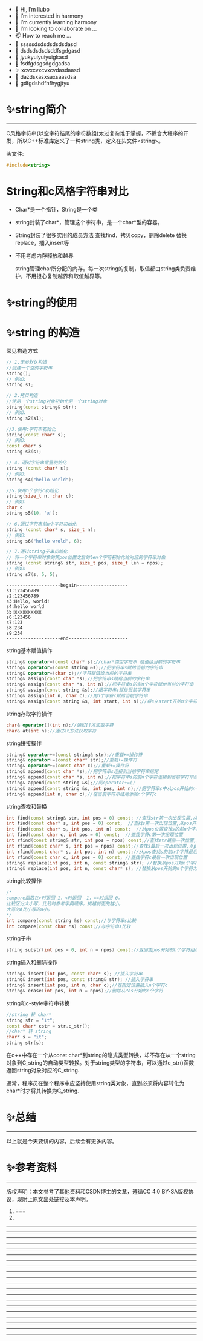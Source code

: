 * 👋 Hi, I’m liubo
* 👀 I’m interested in harmony
* 🌱 I’m currently learning harmony
* 💞️ I’m looking to collaborate on ...
* 📫 How to reach me ...
* 📇 sssssdsdsdsdsdsdasd
* 🎃 dsdsdsdsdsddfsgdgasd
* 🍺 jyukyuiyuiyuigkasd
* 🍥 fsdfgdsgsdgdgadsa
* ✨ xcvxcvxcvxcvdasdaasd
* 🍰 dazdsxasxsaxsaasdsa
* 🚨 gdfgdshdfhfhygjtyu



# ✨string简介
---


C风格字符串(以空字符结尾的字符数组)太过复杂难于掌握，不适合大程序的开发，所以C++标准库定义了一种string类，定义在头文件\<string\>。


头文件:

```C++
#include<string>
```

# String和c风格字符串对比

- Char\*是一个指针，String是一个类
- string封装了char\*，管理这个字符串，是一个char*型的容器。
- String封装了很多实用的成员方法
  查找find，拷贝copy，删除delete 替换replace，插入insert等
- 不用考虑内存释放和越界

  string管理char所分配的内存。每一次string的复制，取值都由string类负责维护，不用担心复制越界和取值越界等。


# ✨string的使用

# ✨string 的构造



常见构造方式
```cpp
// 1.无参默认构造
//创建一个空的字符串
string();
// 例如:
string s1;

// 2.拷贝构造
//使用一个string对象初始化另一个string对象
string(const string& str);
// 例如:
string s2(s1);

//3.使用c字符串初始化
string(const char* s);
// 例如:
const char* s
string s3(s);

// 4、通过字符串常量初始化
string (const char* s);
// 例如:
string s4("hello world");

//5.使用n个字符c初始化 
string(size_t n, char c);
// 例如:
char c
string s5(10, 'x');

// 6.通过字符串前n个字符初始化
string (const char* s, size_t n);
// 例如:
string s6("hello wrold", 6);

// 7.通过string子串初始化
// 将一个字符串对象的第pos位置之后的len个字符初始化给对应的字符串对象
string (const string& str, size_t pos, size_t len = npos);
// 例如:
string s7(s, 5, 5);
```





```log
--------------------begain-------------------
s1:123456789
s2:123456789
s3:Hello, world!
s4:hello world
s5:xxxxxxxxxx
s6:123456
s7:123
s8:234
s9:234
--------------------end----------------------
```








string基本赋值操作

```c++
string& operator=(const char* s);//char*类型字符串 赋值给当前的字符串
string& operator=(const string &s);//把字符串s赋给当前的字符串
string& operator=(char c);//字符赋值给当前的字符串
string& assign(const char *s);//把字符串s赋给当前的字符串
string& assign(const char *s, int n);//把字符串s的前n个字符赋给当前的字符串
string& assign(const string &s);//把字符串s赋给当前字符串
string& assign(int n, char c);//用n个字符c赋给当前字符串
string& assign(const string &s, int start, int n);//将s从start开始n个字符赋值给字符串
```



string存取字符操作

```c++
char& operator[](int n);//通过[]方式取字符
char& at(int n);//通过at方法获取字符
```



string拼接操作

```c++
string& operator+=(const string& str);//重载+=操作符
string& operator+=(const char* str);//重载+=操作符
string& operator+=(const char c);//重载+=操作符
string& append(const char *s);//把字符串s连接到当前字符串结尾
string& append(const char *s, int n);//把字符串s的前n个字符连接到当前字符串结尾
string& append(const string &s);//同operator+=()
string& append(const string &s, int pos, int n);//把字符串s中从pos开始的n个字符连接到当前字符串结尾
string& append(int n, char c);//在当前字符串结尾添加n个字符c
```



string查找和替换

```c++
int find(const string& str, int pos = 0) const; //查找str第一次出现位置,从pos开始查找
int find(const char* s, int pos = 0) const;  //查找s第一次出现位置,从pos开始查找
int find(const char* s, int pos, int n) const;  //从pos位置查找s的前n个字符第一次位置
int find(const char c, int pos = 0) const;  //查找字符c第一次出现位置
int rfind(const string& str, int pos = npos) const;//查找str最后一次位置,从pos开始查找
int rfind(const char* s, int pos = npos) const;//查找s最后一次出现位置,从pos开始查找
int rfind(const char* s, int pos, int n) const;//从pos查找s的前n个字符最后一次位置
int rfind(const char c, int pos = 0) const; //查找字符c最后一次出现位置
string& replace(int pos, int n, const string& str); //替换从pos开始n个字符为字符串str
string& replace(int pos, int n, const char* s); //替换从pos开始的n个字符为字符串s
```



string比较操作

```c++
/*
compare函数在>时返回 1，<时返回 -1，==时返回 0。
比较区分大小写，比较时参考字典顺序，排越前面的越小。
大写的A比小写的a小。
*/
int compare(const string &s) const;//与字符串s比较
int compare(const char *s) const;//与字符串s比较
```



string子串

```c++
string substr(int pos = 0, int n = npos) const;//返回由pos开始的n个字符组成的字符串
```



string插入和删除操作

```c++
string& insert(int pos, const char* s); //插入字符串
string& insert(int pos, const string& str); //插入字符串
string& insert(int pos, int n, char c);//在指定位置插入n个字符c
string& erase(int pos, int n = npos);//删除从Pos开始的n个字符 
```



string和c-style字符串转换

```c++
//string 转 char*
string str = "it";
const char* cstr = str.c_str();
//char* 转 string 
char* s = "it";
string str(s);
```



在c++中存在一个从const char*到string的隐式类型转换，却不存在从一个string对象到C_string的自动类型转换。对于string类型的字符串，可以通过c_str()函数返回string对象对应的C_string.

通常，程序员在整个程序中应坚持使用string类对象，直到必须将内容转化为char*时才将其转换为C_string.



# ✨总结
---
以上就是今天要讲的内容，后续会有更多内容。







# ✨参考资料
---
版权声明：本文参考了其他资料和CSDN博主的文章，遵循CC 4.0 BY-SA版权协议，现附上原文出处链接及本声明。
1. ===
2. 









---
---
---
---
---
---
---
---
---
---
---
---
---
---
---
---
---
---
---
---
